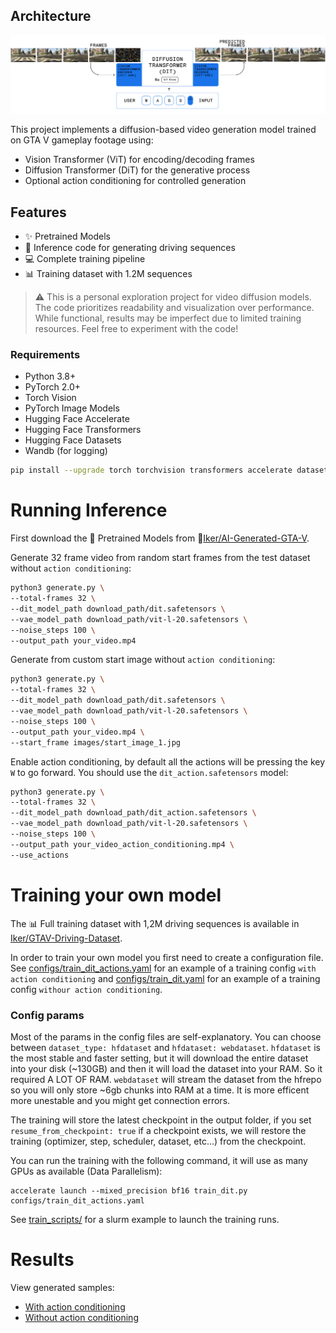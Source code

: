 ## Architecture

![image](images/arch.jpeg)

This project implements a diffusion-based video generation model trained on GTA V gameplay footage using:
- Vision Transformer (ViT) for encoding/decoding frames
- Diffusion Transformer (DiT) for the generative process 
- Optional action conditioning for controlled generation

## Features

- ✨ Pretrained Models
- 🚀 Inference code for generating driving sequences
- 💻 Complete training pipeline
- 📊 Training dataset with 1.2M sequences


> ⚠️ This is a personal exploration project for video diffusion models. The code prioritizes readability and visualization over performance. While functional, results may be imperfect due to limited training resources. Feel free to experiment with the code!


### Requirements

- Python 3.8+
- PyTorch 2.0+ 
- Torch Vision 
- PyTorch Image Models
- Hugging Face Accelerate
- Hugging Face Transformers
- Hugging Face Datasets
- Wandb (for logging)

```bash
pip install --upgrade torch torchvision transformers accelerate datasets einops wandb webdataset matplotlib timm 
```


# Running Inference

First download the 🤖 Pretrained Models from 🤗[Iker/AI-Generated-GTA-V](https://huggingface.co/Iker/AI-Generated-GTA-V). 

Generate 32 frame video from random start frames from the test dataset without `action conditioning`:

```bash
python3 generate.py \
--total-frames 32 \
--dit_model_path download_path/dit.safetensors \
--vae_model_path download_path/vit-l-20.safetensors \
--noise_steps 100 \
--output_path your_video.mp4
```

 Generate from custom start image  without `action conditioning`:

```bash
python3 generate.py \
--total-frames 32 \
--dit_model_path download_path/dit.safetensors \
--vae_model_path download_path/vit-l-20.safetensors \
--noise_steps 100 \
--output_path your_video.mp4 \
--start_frame images/start_image_1.jpg
```

Enable action conditioning, by default all the actions will be pressing the key `W` to go forward. You should use the `dit_action.safetensors` model:
```bash
python3 generate.py \
--total-frames 32 \
--dit_model_path download_path/dit_action.safetensors \
--vae_model_path download_path/vit-l-20.safetensors \
--noise_steps 100 \
--output_path your_video_action_conditioning.mp4 \
--use_actions
```

# Training your own model

The 📊 Full training dataset with 1,2M driving sequences is available in [Iker/GTAV-Driving-Dataset](https://huggingface.co/datasets/Iker/GTAV-Driving-Dataset). 

In order to train your own model you first need to create a configuration file. See [configs/train_dit_actions.yaml](configs/train_dit_actions.yaml) for an example of a training config `with action conditioning` and [configs/train_dit.yaml](configs/train_dit_actions.yaml) for an example of a training config `withour action conditioning`. 

### Config params

Most of the params in the config files are self-explanatory. You can choose between `dataset_type: hfdataset` and `hfdataset: webdataset`. `hfdataset` is the most stable and faster setting, but it will download the entire dataset into your disk (~130GB) and then it will load the dataset into your RAM. So it required A LOT OF RAM. `webdataset` will stream the dataset from the hfrepo so you will only store ~6gb chunks into RAM at a time. It is more efficent more unestable and you might get connection errors. 

The training will store the latest checkpoint in the output folder, if you set `resume_from_checkpoint: true` if a checkpoint exists, we will restore the training (optimizer, step, scheduler, dataset, etc...) from the checkpoint. 

You can run the training with the following command, it will use as many GPUs as available (Data Parallelism):
```
accelerate launch --mixed_precision bf16 train_dit.py configs/train_dit_actions.yaml
``` 

See [train_scripts/](train_scripts/) for a slurm example to launch the training runs.

# Results

View generated samples:
- [With action conditioning](videos/with_action_conditioning)
- [Without action conditioning](videos/without_action_conditioning)
